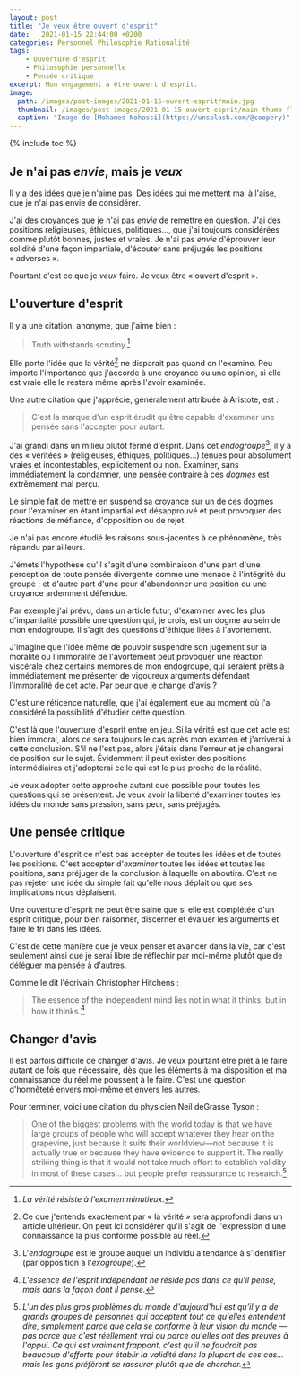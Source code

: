 ```yaml
---
layout: post
title: "Je veux être ouvert d'esprit"
date:   2021-01-15 22:44:00 +0200
categories: Personnel Philosophie Rationalité
tags:
    - Ouverture d'esprit
    - Philosophie personnelle
    - Pensée critique
excerpt: Mon engagement à être ouvert d'esprit.
image:
  path: /images/post-images/2021-01-15-ouvert-esprit/main.jpg
  thumbnail: /images/post-images/2021-01-15-ouvert-esprit/main-thumb-flat.jpg
  caption: "Image de [Mohamed Nohassi](https://unsplash.com/@coopery)"
---
```


{% include toc %}

## Je n'ai pas *envie*, mais je *veux*

Il y a des idées que je n'aime pas. Des idées qui me mettent mal à l'aise, que je n'ai pas envie de considérer.

J'ai des croyances que je n'ai pas *envie* de remettre en question. J'ai des positions religieuses, éthiques, politiques…, que j'ai toujours considérées comme plutôt bonnes, justes et vraies. Je n'ai pas *envie* d'éprouver leur solidité d'une façon impartiale, d'écouter sans préjugés les positions « adverses ».

Pourtant c'est ce que je *veux* faire. Je veux être « ouvert d'esprit ».

## L'ouverture d'esprit

Il y a une citation, anonyme, que j'aime bien :

> Truth withstands scrutiny.[^trad1]

Elle porte l'idée que la vérité[^note1] ne disparait pas quand on l'examine. Peu importe l'importance que j'accorde à une croyance ou une opinion, si elle est vraie elle le restera même après l'avoir examinée.

Une autre citation que j'apprécie, généralement attribuée à Aristote, est :

> C'est la marque d'un esprit érudit qu'être capable d'examiner une pensée sans l'accepter pour autant.

J'ai grandi dans un milieu plutôt fermé d'esprit. Dans cet *endogroupe*[^note2], il y a des « véritées » (religieuses, éthiques, politiques…) tenues pour absolument vraies et incontestables, explicitement ou non. Examiner, sans immédiatement la condamner, une pensée contraire à ces *dogmes* est extrêmement mal perçu.

Le simple fait de mettre en suspend sa croyance sur un de ces dogmes pour l'examiner en étant impartial est désapprouvé et peut provoquer des réactions de méfiance, d'opposition ou de rejet.

Je n'ai pas encore étudié les raisons sous-jacentes à ce phénomène, très répandu par ailleurs.

J'émets l'hypothèse qu'il s'agit d'une combinaison  d'une part d'une perception de toute pensée divergente comme une menace à l'intégrité du groupe ; et d'autre part d'une peur d'abandonner une position ou une croyance ardemment défendue.

Par exemple j'ai prévu, dans un article futur, d'examiner avec les plus d'impartialité possible une question qui, je crois, est un dogme au sein de mon endogroupe. Il s'agit des questions d'éthique liées à l'avortement.

J'imagine que l'idée même de pouvoir suspendre son jugement sur la moralité ou l'immoralité de l'avortement peut provoquer une réaction viscérale chez certains membres de mon endogroupe, qui seraient prêts à immédiatement me présenter de vigoureux arguments défendant l'immoralité de cet acte. Par peur que je change d'avis ?

C'est une réticence naturelle, que j'ai également eue au moment où j'ai considéré la possibilité d'étudier cette question.

C'est là  que l'ouverture d'esprit entre en jeu. Si la vérité est que cet acte est bien immoral, alors ce sera toujours le cas après mon examen et j'arriverai à cette conclusion. S'il ne l'est pas, alors j'étais dans l'erreur et je changerai de position sur le sujet. Évidemment il peut exister des positions intermédiaires et j'adopterai celle qui est le plus proche de la réalité.

Je veux adopter cette approche autant que possible pour toutes les questions qui se présentent. Je veux avoir la liberté d'examiner toutes les idées du monde sans pression, sans peur, sans préjugés.

## Une pensée critique

L'ouverture d'esprit ce n'est pas accepter de toutes les idées et de toutes les positions. C'est accepter d'*examiner* toutes les idées et toutes les positions, sans préjuger de la conclusion à laquelle on aboutira. C'est ne pas rejeter une idée du simple fait qu'elle nous déplait ou que ses implications nous déplaisent.

Une ouverture d'esprit ne peut être saine que si elle est complétée d'un esprit critique, pour bien raisonner, discerner et évaluer les arguments et faire le tri dans les idées.

C'est de cette manière que je veux penser et avancer dans la vie, car c'est seulement ainsi que je serai libre de réfléchir par moi-même plutôt que de déléguer ma pensée à d'autres.

Comme le dit l'écrivain Christopher Hitchens :

> The essence of the independent mind lies not in what it thinks, but in how it thinks.[^trad2]

## Changer d'avis

Il est parfois difficile de changer d'avis. Je veux pourtant être prêt à le faire autant de fois que nécessaire, dès que les éléments à ma disposition et ma connaissance du réel me poussent à le faire. C'est une question d'honnêteté envers moi-même et envers les autres.

Pour terminer, voici une citation du physicien Neil deGrasse Tyson :

> One of the biggest problems with the world today is that we have large groups of people who will accept whatever they hear on the grapevine, just because it suits their worldview—not because it is actually true or because they have evidence to support it. The really striking thing is that it would not take much effort to establish validity in most of these cases… but people prefer reassurance to research.[^trad3]

<!-- Notes -->

[^note1]: Ce que j'entends exactement par « la vérité » sera approfondi dans un article ultérieur. On peut ici considérer qu'il s'agit de l'expression d'une connaissance la plus conforme possible au réel.

[^note2]: L'*endogroupe* est le groupe auquel un individu a tendance à s'identifier (par opposition à l'*exogroupe*).

[^trad1]: *La vérité résiste à l'examen minutieux.*

[^trad2]: *L'essence de l'esprit indépendant ne réside pas dans ce qu'il pense, mais dans la façon dont il pense.*

[^trad3]: *L'un des plus gros problèmes du monde d'aujourd'hui est qu'il y a de grands groupes de personnes qui acceptent tout ce qu'elles entendent dire, simplement parce que cela se conforme à leur vision du monde — pas parce que c'est réellement vrai ou parce qu'elles ont des preuves à l'appui. Ce qui est vraiment frappant, c'est qu'il ne faudrait pas beaucoup d'efforts pour établir la validité dans la plupart de ces cas… mais les gens préfèrent se rassurer plutôt que de chercher.*
